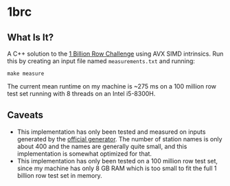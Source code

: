 # 1brc

## What Is It?

A C++ solution to the [1 Billion Row Challenge](https://1brc.dev/) using AVX SIMD intrinsics. Run this by creating an input file named `measurements.txt` and running:
```
make measure
```

The current mean runtime on my machine is ~275 ms on a 100 million row test set running with 8 threads on an Intel i5-8300H.

## Caveats

- This implementation has only been tested and measured on inputs generated by the [official generator](https://github.com/gunnarmorling/1brc). The number of station names is only about 400 and the names are generally quite small, and this implementation is somewhat optimized for that.
- This implementation has only been tested on a 100 million row test set, since my machine has only 8 GB RAM which is too small to fit the full 1 billion row test set in memory.
